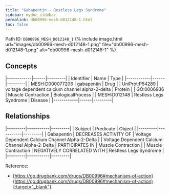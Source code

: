 ```yaml
---
title: "Gabapentin - Restless Legs Syndrome"
sidebar: mydoc_sidebar
permalink: db00996-mesh-d012148-1.html
toc: false 
---
```



Path ID: `DB00996_MESH_D012148_1`
{% include image.html url="images/db00996-mesh-d012148-1.png" file="db00996-mesh-d012148-1.png" alt="db00996-mesh-d012148-1" %}

## Concepts

|------------|------|---------|
| Identifier | Name | Type    |
|------------|------|---------|
| MESH:D000077206 | gabapentin | Drug |
| UniProt:P54289 | voltage dependent calcium channel alpha-2-delta | Protein |
| GO:0006936 | Muscle Contraction | BiologicalProcess |
| MESH:D012148 | Restless Legs Syndrome | Disease |
|------------|------|---------|

## Relationships

|---------|-----------|---------|
| Subject | Predicate | Object  |
|---------|-----------|---------|
| Gabapentin | DECREASES ACTIVITY OF | Voltage Dependent Calcium Channel Alpha-2-Delta |
| Voltage Dependent Calcium Channel Alpha-2-Delta | PARTICIPATES IN | Muscle Contraction |
| Muscle Contraction | NEGATIVELY CORRELATED WITH | Restless Legs Syndrome |
|---------|-----------|---------|

Reference:
  - [https://go.drugbank.com/drugs/DB00996#mechanism-of-action](https://go.drugbank.com/drugs/DB00996#mechanism-of-action){:target="_blank"}